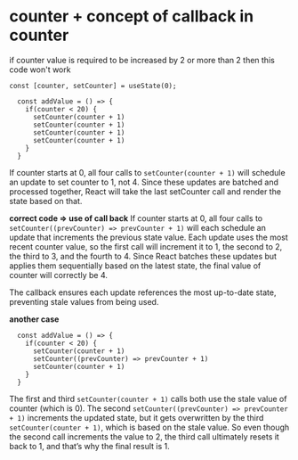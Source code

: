 # counter + concept of callback in counter

if counter value is required to be increased by 2 or more than 2 then this code won't work

```
const [counter, setCounter] = useState(0);

  const addValue = () => {
    if(counter < 20) {
      setCounter(counter + 1) 
      setCounter(counter + 1)
      setCounter(counter + 1)
      setCounter(counter + 1)
    }
  }
```

If counter starts at 0, all four calls to ```setCounter(counter + 1)``` will schedule an update to set counter to 1, not 4. Since these updates are batched and processed together, React will take the last setCounter call and render the state based on that.

**correct code => use of call back**
If counter starts at 0, all four calls to ```setCounter((prevCounter) => prevCounter + 1)``` will each schedule an update that increments the previous state value. Each update uses the most recent counter value, so the first call will increment it to 1, the second to 2, the third to 3, and the fourth to 4. Since React batches these updates but applies them sequentially based on the latest state, the final value of counter will correctly be 4.

The callback ensures each update references the most up-to-date state, preventing stale values from being used.

**another case**

```
  const addValue = () => {
    if(counter < 20) {
      setCounter(counter + 1) 
      setCounter((prevCounter) => prevCounter + 1) 
      setCounter(counter + 1)
    }
  }
```

The first and third ```setCounter(counter + 1)``` calls both use the stale value of counter (which is 0). The second ```setCounter((prevCounter) => prevCounter + 1)``` increments the updated state, but it gets overwritten by the third ```setCounter(counter + 1)```, which is based on the stale value. So even though the second call increments the value to 2, the third call ultimately resets it back to 1, and that’s why the final result is 1.
